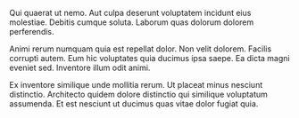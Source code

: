 Qui quaerat ut nemo. Aut culpa deserunt voluptatem incidunt eius molestiae. Debitis cumque soluta. Laborum quas dolorum dolorem perferendis.
 Animi rerum numquam quia est repellat dolor. Non velit dolorem. Facilis corrupti autem. Eum hic voluptates quia ducimus ipsa saepe. Ea dicta magni eveniet sed. Inventore illum odit animi.
 Ex inventore similique unde mollitia rerum. Ut placeat minus nesciunt distinctio. Architecto quidem dolore distinctio qui similique voluptatum assumenda. Et est nesciunt ut ducimus quas vitae dolor fugiat quia.